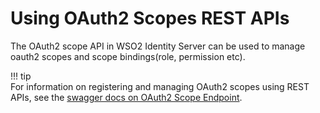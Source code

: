 # Using OAuth2 Scopes REST APIs

The OAuth2 scope API in WSO2 Identity Server can be used to manage
oauth2 scopes and scope bindings(role, permission etc).

!!! tip    
    For information on registering and managing OAuth2 scopes using REST
    APIs, see the [swagger docs on OAuth2 Scope
    Endpoint](https://docs.wso2.com/display/IS580/apidocs/OAuth2-scope-endpoint/).
    
